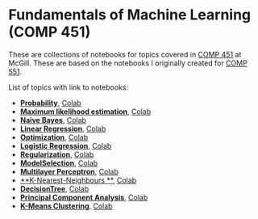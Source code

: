# Fundamentals of Machine Learning (COMP 451)

These are collections of notebooks for topics covered in [COMP 451](https://www.siamak.page/courses/COMP451F22/index.html) at McGill. These are based on the notebooks I originally created for [COMP 551](https://github.com/mravanba/comp551-notebooks). 

List of topics with link to notebooks:
- [**Probability**](./Probability.ipynb), [Colab]((https://colab.research.google.com/github/mravanba/comp451/blob/master/Probability.ipynb)) 
- [**Maximum likelihood estimation**](./MaximumLikelihood.ipynb), [Colab]((https://colab.research.google.com/github/mravanba/comp451/blob/master/MaximumLikelihood.ipynb))
- [**Naive Bayes**](./NaiveBayes.ipynb), [Colab]((https://colab.research.google.com/github/mravanba/comp451/blob/master/NaiveBayes.ipynb))
- [**Linear Regression**](./LinearRegression.ipynb), [Colab]((https://colab.research.google.com/github/mravanba/comp451/blob/master/LinearRegression.ipynb))
- [**Optimization**](./Optimization.ipynb), [Colab]((https://colab.research.google.com/github/mravanba/comp451/blob/master/Optimization.ipynb))
- [**Logistic Regression**](./LogisticRegression.ipynb), [Colab]((https://colab.research.google.com/github/mravanba/comp451/blob/master/LogisticRegression.ipynb))
- [**Regularization**](./Regularization.ipynb), [Colab]((https://colab.research.google.com/github/mravanba/comp451/blob/master/Regularization.ipynb))
- [**ModelSelection**](./ModelSelection.ipynb), [Colab]((https://colab.research.google.com/github/mravanba/comp451/blob/master/ModelSelection.ipynb))
- [**Multilayer Perceptron**](./MLP.ipynb), [Colab]((https://colab.research.google.com/github/mravanba/comp451/blob/master/MLP.ipynb))
- [**K-Nearest-Neighbours **](./KNN.ipynb), [Colab]((https://colab.research.google.com/github/mravanba/comp451/blob/master/KNN.ipynb))
- [**DecisionTree**](./DecisionTree.ipynb), [Colab]((https://colab.research.google.com/github/mravanba/comp451/blob/master/DecisionTree.ipynb))
- [**Principal Component Analysis**](./PCA.ipynb), [Colab]((https://colab.research.google.com/github/mravanba/comp451/blob/master/PCA.ipynb))
- [**K-Means Clustering**](./KMeansClustering.ipynb), [Colab]((https://colab.research.google.com/github/mravanba/comp451/blob/master/KMeansClustering))


 